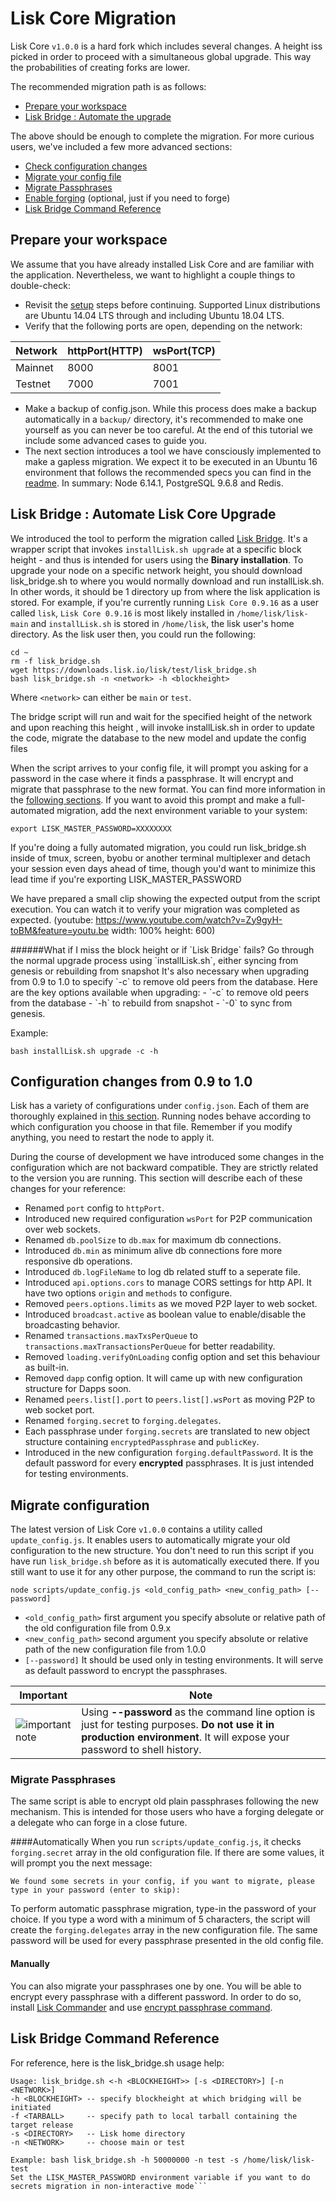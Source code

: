 # Lisk Core Migration

Lisk Core `v1.0.0` is a hard fork which includes several changes. A height iss picked in order to proceed with a simultaneous global upgrade. This way the probabilities of creating forks are lower. 

The recommended migration path is as follows:
- [Prepare your workspace](#prepare-your-workspace)
- [Lisk Bridge : Automate the upgrade](#lisk-bridge--automate-lisk-core-upgrade)

The above should be enough to complete the migration. For more curious users, we've included a few more advanced sections:
- [Check configuration changes](#configuration-changes-from-09-to-10)
- [Migrate your config file](#migrate-configuration)
 - [Migrate Passphrases](#migrate-passphrases)
- [Enable forging](/lisk-core/user-guide/configuration/configuration.md#forging) (optional, just if you need to forge)
- [Lisk Bridge Command Reference](#lisk-bridge-command-reference)

## Prepare your workspace
We assume that you have already installed Lisk Core and are familiar with the application. Nevertheless, we want to highlight a couple things to double-check:
- Revisit the [setup](/lisk-core/setup/setup.md) steps before continuing. Supported Linux distributions are Ubuntu 14.04 LTS through and including Ubuntu 18.04 LTS.
- Verify that the following ports are open, depending on the network:

| Network | httpPort(HTTP) | wsPort(TCP) |
| -----------|-------------|-------------|
| Mainnet | 8000         | 8001        |
| Testnet   | 7000         | 7001        |

- Make a backup of config.json. While this process does make a backup automatically in a `backup/` directory, it's recommended to make one yourself as you can never be too careful. At the end of this tutorial we include some advanced cases to guide you.
- The next section introduces a tool we have consciously implemented to make a gapless migration. We expect it to be executed in an Ubuntu 16 environment that follows the recommended specs you can find in the [readme](https://github.com/LiskHQ/lisk#lisk). In summary: Node 6.14.1, PostgreSQL 9.6.8 and Redis.

## Lisk Bridge : Automate Lisk Core Upgrade
We introduced the tool to perform the migration called [Lisk Bridge](https://downloads.lisk.io/lisk/test/lisk_bridge.sh). It's a wrapper script that invokes `installLisk.sh upgrade` at a specific block height - and thus is intended for users using the **Binary installation**. To upgrade your node on a specific network height, you should download lisk_bridge.sh to where you would normally download and run installLisk.sh. In other words, it should be 1 directory up from where the lisk application is stored. For example, if you're currently running `Lisk Core 0.9.16` as a user called `lisk`, `Lisk Core 0.9.16` is most likely installed in `/home/lisk/lisk-main` and `installLisk.sh` is stored in `/home/lisk`, the lisk user's home directory. As the lisk user then, you could run the following:

```shell
cd ~
rm -f lisk_bridge.sh
wget https://downloads.lisk.io/lisk/test/lisk_bridge.sh
bash lisk_bridge.sh -n <network> -h <blockheight>
```
Where `<network>` can either be `main` or `test`. 

The bridge script will run and wait for the specified height of the network and upon reaching this height , will invoke installLisk.sh in order to update the code, migrate the database to the new model and update the config files

When the script arrives to your config file, it will prompt you asking for a password in the case where it finds a passphrase. It will encrypt and migrate that passphrase to the new format. You can find more information in the [following sections](#migrate-configuration). If you want to avoid this prompt and make a full-automated migration, add the next environment variable to your system:
```shell
export LISK_MASTER_PASSWORD=XXXXXXXX
``` 

If you're doing a fully automated migration, you could run lisk_bridge.sh inside of tmux, screen, byobu or another terminal multiplexer and detach your session even days ahead of time, though you'd want to minimize this lead time if you're exporting LISK_MASTER_PASSWORD

We have prepared a small clip showing the expected output from the script execution. You can watch it to verify your migration was completed as expected. 
(youtube: https://www.youtube.com/watch?v=Zy9gyH-toBM&feature=youtu.be width: 100% height: 600)
<br>

<boxinfo markdown="1">
######What if I miss the block height or if `Lisk Bridge` fails?
Go through the normal upgrade process using `installLisk.sh`,  either syncing from genesis or rebuilding from snapshot
It's also necessary when upgrading from 0.9 to 1.0 to specify `-c` to remove old peers from the database.
Here are the key options available when upgrading:
- `-c` to remove old peers from the database
- `-h` to rebuild from snapshot
- `-0` to sync from genesis.

Example:
```shell
bash installLisk.sh upgrade -c -h
```
</boxinfo>

## Configuration changes from 0.9 to 1.0
Lisk has a variety of configurations under `config.json`. Each of them are thoroughly explained in [this section](../../user-guide/configuration/configuration.md). Running nodes behave according to which configuration you choose in that file. Remember if you modify anything, you need to restart the node to apply it.

During the course of development we have introduced some changes in the configuration which are not backward compatible. They are strictly related to the version you are running. This section will describe each of these changes for your reference:

- Renamed `port` config to `httpPort`. 
- Introduced new required configuration `wsPort` for P2P communication over web sockets. 
- Renamed `db.poolSize` to `db.max` for maximum db connections.
- Introduced `db.min` as minimum alive db connections fore more responsive db operations.
- Introduced `db.logFileName` to log db related stuff to a seperate file.
- Introduced `api.options.cors` to manage CORS settings for http API. It have two options `origin` and `methods` to configure. 
- Removed `peers.options.limits` as we moved P2P layer to web socket.
- Introduced `broadcast.active` as boolean value to enable/disable the broadcasting behavior. 
- Renamed `transactions.maxTxsPerQueue` to `transactions.maxTransactionsPerQueue` for better readability. 
- Removed `loading.verifyOnLoading` config option and set this behaviour as built-in. 
- Removed `dapp` config option. It will came up with new configuration structure for Dapps soon. 
- Renamed `peers.list[].port` to `peers.list[].wsPort` as moving P2P to web socket port. 
- Renamed `forging.secret` to `forging.delegates`.
- Each passphrase under `forging.secrets` are translated to new object structure containing `encryptedPassphrase` and `publicKey`.
- Introduced in the new configuration `forging.defaultPassword`. It is the default password for every **encrypted** passphrases. It is just intended for testing environments.

## Migrate configuration 
The latest version of Lisk Core `v1.0.0` contains a utility called `update_config.js`. It enables users to automatically migrate your old configuration to the new structure. You don't need to run this script if you have run `lisk_bridge.sh` before as it is automatically executed there. If you still want to use it for any other purpose, the command to run the script is: 

```shell
node scripts/update_config.js <old_config_path> <new_config_path> [--password]
```

- `<old_config_path>` first argument you specify absolute or relative path of the old configuration file from 0.9.x 
- `<new_config_path>` second argument you specify absolute or relative path of the new configuration file from 1.0.0 
- `[--password]` It should be used only in testing environments. It will serve as default password to encrypt the passphrases.

Important | Note 
--- | --- 
![important note](inmportant-icon.png "Important Note") | Using **--password** as the command line option is just for testing purposes. **Do not use it in production environment**. It will expose your password to shell history. 

### Migrate Passphrases
The same script is able to encrypt old plain passphrases following the new mechanism. This is intended for those users who have a forging delegate or a delegate who can forge in a close future.

####Automatically
When you run `scripts/update_config.js`, it checks `forging.secret` array in the old configuration file. If there are some values, it will prompt you the next message: 
```shell 
We found some secrets in your config, if you want to migrate, please type in your password (enter to skip): 
```
To perform automatic passphrase migration, type-in the password of your choice. If you type a word with a minimum of 5 characters, the script will create the `forging.delegates` array in the new configuration file.  The same password will be used for every passphrase presented in the old config file.

#### Manually
You can also migrate your passphrases one by one. You will be able to encrypt every passphrase with a different password. In order to do so, install [Lisk Commander](/lisk-commander/setup/setup.md) and use [encrypt passphrase command](/lisk-commander/user-guide/commands/commands.md#encrypt-passphrase).

## Lisk Bridge Command Reference
For reference, here is the lisk_bridge.sh usage help:
```shell
Usage: lisk_bridge.sh <-h <BLOCKHEIGHT>> [-s <DIRECTORY>] [-n <NETWORK>]
-h <BLOCKHEIGHT> -- specify blockheight at which bridging will be initiated
-f <TARBALL>     -- specify path to local tarball containing the target release
-s <DIRECTORY>   -- Lisk home directory
-n <NETWORK>     -- choose main or test

Example: bash lisk_bridge.sh -h 50000000 -n test -s /home/lisk/lisk-test
Set the LISK_MASTER_PASSWORD environment variable if you want to do secrets migration in non-interactive mode```
```
